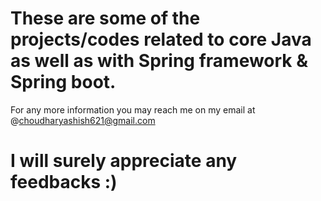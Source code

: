 # These are some of the projects/codes related to core Java as well as with Spring framework & Spring boot.

For any more information you may reach me on my email at @choudharyashish621@gmail.com
# I will surely appreciate any feedbacks :)
